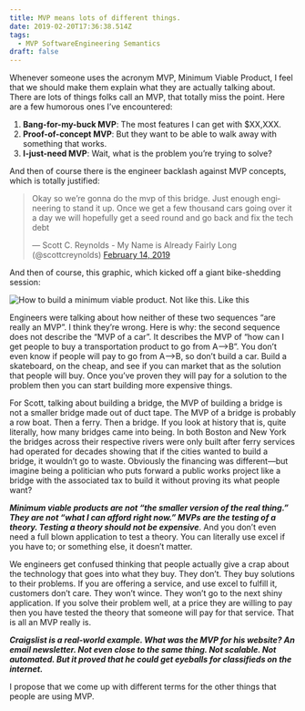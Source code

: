 ```yaml
---
title: MVP means lots of different things.
date: 2019-02-20T17:36:38.514Z
tags:
  - MVP SoftwareEngineering Semantics
draft: false
---
```

Whenever someone uses the acronym MVP, Minimum Viable Product, I feel that we should make them explain what they are actually talking about. There are lots of things folks call an MVP, that totally miss the point. Here are a few humorous ones I’ve encountered:

1. **Bang-for-my-buck MVP**: The most features I can get with $XX,XXX.
2. **Proof-of-concept MVP**: But they want to be able to walk away with something that works.
3. **I-just-need MVP**: Wait, what is the problem you’re trying to solve?

And then of course there is the engineer backlash against MVP concepts, which is totally justified:

<blockquote class="twitter-tweet"><p lang="en" dir="ltr">Okay so we’re gonna do the mvp of this bridge. Just enough engineering to stand it up. Once we get a few thousand cars going over it a day we will hopefully get a seed round and go back and fix the tech debt</p>&mdash; Scott C. Reynolds - My Name is Already Fairly Long (@scottcreynolds) <a href="https://twitter.com/scottcreynolds/status/1095892990600626178?ref_src=twsrc%5Etfw">February 14, 2019</a></blockquote> <script async src="https://platform.twitter.com/widgets.js" charset="utf-8"></script>

And then of course, this graphic, which kicked off a giant bike-shedding session:

![How to build a minimum viable product. Not like this. Like this](/images/mvp.jpeg "How to build a minimum viable product")

Engineers were talking about how neither of these two sequences “are really an MVP”. I think they’re wrong. Here is why: the second sequence does not describe the “MVP of a car”. It describes the MVP of “how can I get people to buy a transportation product to go from A—>B”. You don’t even know if people will pay to go from A—>B, so don’t build a car. Build a skateboard, on the cheap, and see if you can market that as the solution that people will buy. Once you’ve proven they will pay for a solution to the problem then you can start building more expensive things.

For Scott, talking about building a bridge, the MVP of building a bridge is not a smaller bridge made out of duct tape. The MVP of a bridge is probably a row boat. Then a ferry. Then a bridge. If you look at history that is, quite literally, how many bridges came into being. In both Boston and New York the bridges across their respective rivers were only built after ferry services had operated for decades showing that if the cities wanted to build a bridge, it wouldn’t go to waste. Obviously the financing was different—but imagine being a politician who puts forward a public works project like a bridge with the associated tax to build it without proving its what people want?

_**Minimum viable products are not “the smaller version of the real thing.” They are not “what I can afford right now.” MVPs are the testing of a theory. Testing a theory should not be expensive**_. And you don’t even need a full blown application to test a theory. You can literally use excel if you have to; or something else, it doesn’t matter.

We engineers get confused thinking that people actually give a crap about the technology that goes into what they buy. They don’t. They buy solutions to their problems. If you are offering a service, and use excel to fulfill it, customers don’t care. They won’t wince. They won’t go to the next shiny application. If you solve their problem well, at a price they are willing to pay then you have tested the theory that someone will pay for that service. That is all an MVP really is.

_**Craigslist is a real-world example. What was the MVP for his website? An email newsletter. Not even close to the same thing. Not scalable. Not automated. But it proved that he could get eyeballs for classifieds on the internet.**_

I propose that we come up with different terms for the other things that people are using MVP.

